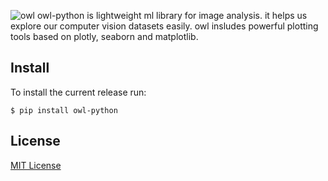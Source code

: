 ![owl](https://github.com/lazylearn-ai/owl-python/assets/158150401/3d1986ba-e9a1-4e6e-8a23-12cc692c7353)
owl-python is lightweight ml library for image analysis. it helps us explore our computer vision datasets easily. owl insludes powerful plotting tools based on plotly, seaborn and matplotlib.
## Install

To install the current release run:

```
$ pip install owl-python
```

## License

[MIT License](LICENSE)
